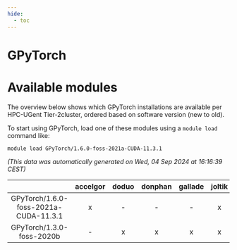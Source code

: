 ```yaml
---
hide:
  - toc
---
```


GPyTorch
========

# Available modules


The overview below shows which GPyTorch installations are available per HPC-UGent Tier-2cluster, ordered based on software version (new to old).

To start using GPyTorch, load one of these modules using a `module load` command like:

```shell
module load GPyTorch/1.6.0-foss-2021a-CUDA-11.3.1
```

*(This data was automatically generated on Wed, 04 Sep 2024 at 16:16:39 CEST)*  

| |accelgor|doduo|donphan|gallade|joltik|shinx|skitty|
| :---: | :---: | :---: | :---: | :---: | :---: | :---: | :---: |
|GPyTorch/1.6.0-foss-2021a-CUDA-11.3.1|x|-|-|-|x|-|-|
|GPyTorch/1.3.0-foss-2020b|-|x|x|x|x|-|x|
